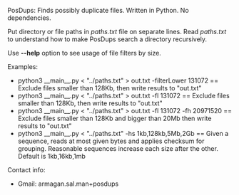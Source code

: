 PosDups: Finds possibly duplicate files. Written in Python. No dependencies.

Put directory or file paths in _paths.txt_ file on separate 
lines.
Read _paths.txt_ to understand how to make PosDups search a 
directory recursively.

Use **--help** option to see usage of file filters by size.

Examples:
  - python3 \_\_main__.py < "../paths.txt" > out.txt -filterLower 131072  ==  Exclude files smaller than 128Kb, then write results to "out.txt"
  - python3 \_\_main__.py < "../paths.txt" > out.txt -fl 131072  ==  Exclude files smaller than 128Kb, then write results to "out.txt"
  - python3 \_\_main__.py < "../paths.txt" > out.txt -fl 131072 -fh 20971520 == Exclude files smaller than 128Kb and bigger than 20Mb then write results to "out.txt"
  - python3 \_\_main__.py < "../paths.txt" -hs 1kb,128kb,5Mb,2Gb == Given a sequence, reads at most given bytes and applies checksum for grouping. Reasonable sequences 
  increase each size after the other. Default is 1kb,16kb,1mb

Contact info:
  - Gmail: armagan.sal.man+posdups

